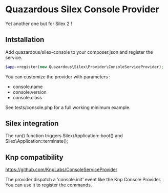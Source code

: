 # Quazardous Silex Console Provider
Yet another one but for Silex 2 !

## Intstallation

Add quazardous/silex-console to your composer.json and register the service.

```php
$app->register(new Quazardous\Silex\Provider\ConsoleServiceProvider);

```

You can customize the provider with parameters :
- console.name
- console.version
- console.class

See tests/console.php for a full working minimum example.

## Silex integration

The run() function triggers Silex\Application::boot() and Silex\Application::terminate();

## Knp compatibility
https://github.com/KnpLabs/ConsoleServiceProvider

The provider dispatch a 'console.init' event like the Knp Console Provider. You can use it to register the commands.

